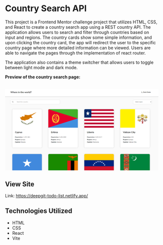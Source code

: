 # Country Search API
This project is a Frontend Mentor challenge project that utilizes HTML, CSS, and React to create a country search app using a REST country API. The application allows users to search and filter through countries based on input and regions. The country cards show some simple information, and upon clicking the country card, the app will redirect the user to the specific country page where more detailed information can be viewed. Users are able to navigate the pages through the implementation of react router. 

The application also contains a theme switcher that allows users to toggle between light mode and dark mode.

**Preview of the country search page:**<br><br>

![Country search preview page](public/country_preview.png)

## View Site
Link: https://deepgit-todo-list.netlify.app/

## Technologies Utilized
- HTML
- CSS
- React
- Vite
